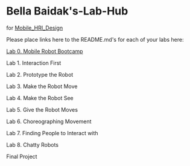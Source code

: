 # Bella Baidak's-Lab-Hub
for [Mobile_HRI_Design](https://github.com/FAR-Lab/Mobile_HRI_Design)

Please place links here to the README.md's for each of your labs here:

[Lab 0. Mobile Robot Bootcamp](Lab0/Readme.md)

Lab 1. Interaction First

Lab 2. Prototype the Robot

Lab 3. Make the Robot Move

Lab 4. Make the Robot See

Lab 5. Give the Robot Moves

Lab 6. Choreographing Movement

Lab 7. Finding People to Interact with

Lab 8. Chatty Robots

Final Project

